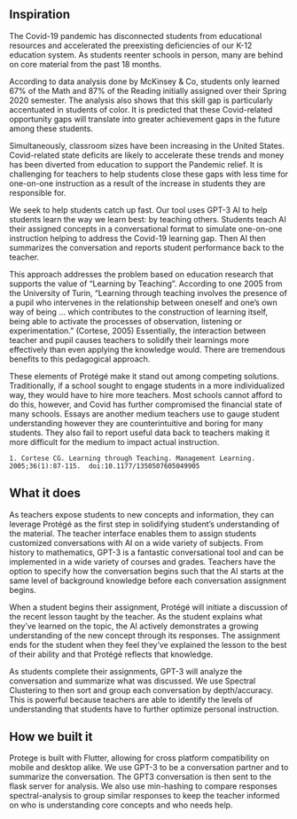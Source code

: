 ## Inspiration
The Covid-19 pandemic has disconnected students from educational resources and accelerated the preexisting deficiencies of our K-12 education system. As students reenter schools in person, many are behind on core material from the past 18 months.

According to data analysis done by McKinsey & Co, students only learned 67% of the Math and 87% of the Reading initially assigned over their Spring 2020 semester. The analysis also shows that this skill gap is particularly accentuated in students of color. It is predicted that these Covid-related opportunity gaps will translate into greater achievement gaps in the future among these students.

Simultaneously, classroom sizes have been increasing in the United States. Covid-related state deficits are likely to accelerate these trends and money has been diverted from education to support the Pandemic relief. It is challenging for teachers to help students close these gaps with less time for one-on-one instruction as a result of the increase in students they are responsible for.

We seek to help students catch up fast. Our tool uses GPT-3 AI to help students learn the way we learn best: by teaching others. Students teach AI their assigned concepts in a conversational format to simulate one-on-one instruction helping to address the Covid-19 learning gap. Then AI then summarizes the conversation and reports student performance back to the teacher.

This approach addresses the problem based on education research that supports the value of “Learning by Teaching”. According to one 2005 from the University of Turin, “Learning through teaching involves the presence of a pupil who intervenes in the relationship between oneself and one’s own way of being ... which contributes to the construction of learning itself, being able to activate the processes of observation, listening or experimentation.” (Cortese, 2005) Essentially, the interaction between teacher and pupil causes teachers to solidify their learnings more effectively than even applying the knowledge would. There are tremendous benefits to this pedagogical approach.

These elements of Protégé make it stand out among competing solutions. Traditionally, if a school sought to engage students in a more individualized way, they would have to hire more teachers. Most schools cannot afford to do this, however, and Covid has further compromised the financial state of many schools. Essays are another medium teachers use to gauge student understanding however they are counterintuitive and boring for many students. They also fail to report useful data back to teachers making it more difficult for the medium to impact actual instruction.

`1. Cortese CG. Learning through Teaching. Management Learning. 2005;36(1):87-115. 
doi:10.1177/1350507605049905`
## What it does
As teachers expose students to new concepts and information, they can leverage Protégé as the first step in solidifying student’s understanding of the material. The teacher interface enables them to assign students customized conversations with AI on a wide variety of subjects. From history to mathematics, GPT-3 is a fantastic conversational tool and can be implemented in a wide variety of courses and grades. Teachers have the option to specify how the conversation begins such that the AI starts at the same level of background knowledge before each conversation assignment begins.

When a student begins their assignment, Protégé will initiate a discussion of the recent lesson taught by the teacher. As the student explains what they’ve learned on the topic, the AI actively demonstrates a growing understanding of the new concept through its responses. The assignment ends for the student when they feel they’ve explained the lesson to the best of their ability and that Protégé reflects that knowledge.

As students complete their assignments, GPT-3 will analyze the conversation and summarize what was discussed. We use Spectral Clustering to then sort and group each conversation by depth/accuracy. This is powerful because teachers are able to identify the levels of understanding that students have to further optimize personal instruction.
## How we built it
Protege is built with Flutter, allowing for cross platform compatibility on mobile and desktop alike. We use GPT-3 to be a conversation partner and to summarize the conversation. The GPT3 conversation is then sent to the flask server for analysis. We also use min-hashing to compare responses spectral-analysis to group similar responses to keep the teacher informed on who is understanding core concepts and who needs help. 
